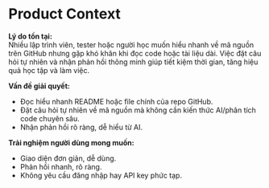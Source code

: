 # Product Context

**Lý do tồn tại:**  
Nhiều lập trình viên, tester hoặc người học muốn hiểu nhanh về mã nguồn trên GitHub nhưng gặp khó khăn khi đọc code hoặc tài liệu dài. Việc đặt câu hỏi tự nhiên và nhận phản hồi thông minh giúp tiết kiệm thời gian, tăng hiệu quả học tập và làm việc.

**Vấn đề giải quyết:**  
- Đọc hiểu nhanh README hoặc file chính của repo GitHub.
- Đặt câu hỏi tự nhiên về mã nguồn mà không cần kiến thức AI/phân tích code chuyên sâu.
- Nhận phản hồi rõ ràng, dễ hiểu từ AI.

**Trải nghiệm người dùng mong muốn:**  
- Giao diện đơn giản, dễ dùng.
- Phản hồi nhanh, rõ ràng.
- Không yêu cầu đăng nhập hay API key phức tạp.
